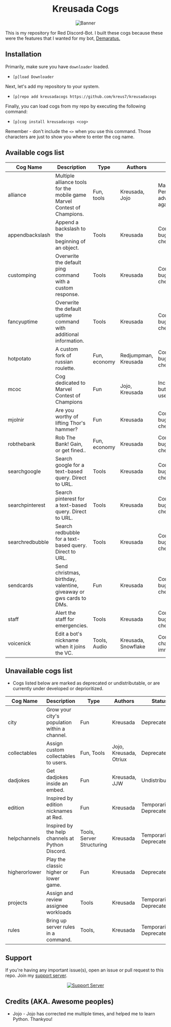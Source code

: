 <h1 align="center">Kreusada Cogs</h1>

<p align="center">
  <img src="https://media.discordapp.net/attachments/769165401879478302/787806081727987742/kreusadatwitter2.png?width=1440&height=480" alt="Banner">
</p>

This is my repository for Red Discord-Bot. I built these cogs because these were the features that I wanted for my bot, [Demaratus.](https://discord.com/oauth2/authorize?client_id=766580519000473640&scope=bot&permissions=8)

## Installation
Primarily, make sure you have `downloader` loaded. 

- `[p]load Downloader`

Next, let's add my repository to your system.

- `[p]repo add kreusadacogs https://github.com/kreus7/kreusadacogs`

Finally, you can load cogs from my repo by executing the following command:

- `[p]cog install kreusadacogs <cog>`

Remember - don't include the `<>` when you use this command. Those characters are just to show you where to enter the cog name.


## Available cogs list

| Cog Name        | Description                                                              | Type         | Authors              | Status                                   |
|-----------------|--------------------------------------------------------------------------|--------------|----------------------|------------------------------------------|
| alliance        | Multiple alliance tools for the mobile game Marvel Contest of Champions. | Fun, tools   | Kreusada, Jojo       | Maintenance Pending, advised against use |
| appendbackslash | Append a backslash to the beginning of an object.                        | Tools        | Kreusada             | Complete, bug-checked                    |
| customping      | Overwrite the default ping command with a custom response.               | Tools        | Kreusada             | Complete, bug-checked                    |
| fancyuptime     | Overwrite the default uptime command with additional information.        | Tools        | Kreusada             | Complete, bug-checked                    |
| hotpotato       | A custom fork of russian roulette.                                       | Fun, economy | Redjumpman, Kreusada | Complete, bug-checked                    |
| mcoc            | Cog dedicated to Marvel Contest of Champions                             | Fun          | Jojo, Kreusada       | Incomplete, but ready for use            |
| mjolnir         | Are you worthy of lifting Thor's hammer?                                 | Fun          | Kreusada             | Complete, bug-checked                    |
| robthebank      | Rob The Bank! Gain, or get fined..                                       | Fun, economy | Kreusada             | Complete, bug-checked                    |
| searchgoogle    | Search google for a text-based query. Direct to URL.                     | Tools        | Kreusada             | Complete, bug-checked                    |
| searchpinterest | Search pinterest for a text-based query. Direct to URL.                  | Tools        | Kreusada             | Complete, bug-checked                    |
| searchredbubble | Search redbubble for a text-based query. Direct to URL.                  | Tools        | Kreusada             | Complete, bug-checked                    |
| sendcards       | Send christmas, birthday, valentine, giveaway or gws cards to DMs.       | Fun          | Kreusada             | Complete, bug-checked                    |
| staff           | Alert the staff for emergencies.                                         | Tools        | Kreusada             | Complete, bug-checked                    |
| voicenick       | Edit a bot's nickname when it joins the VC.                              | Tools, Audio | Kreusada, Snowflake  | Complete, UI changes imminent            |

## Unavailable cogs list
- Cogs listed below are marked as deprecated or undistributable, or are currently under developed or deprioritized.

| Cog Name      | Description                                      | Type                      | Authors                | Status                 |
|---------------|--------------------------------------------------|---------------------------|------------------------|------------------------|
| city          | Grow your city's population within a channel.    | Fun                       | Kreusada               | Deprecated             |
| collectables  | Assign custom collectables to users.             | Fun, Tools                | Jojo, Kreusada, Otriux | Deprecated             |
| dadjokes      | Get dadjokes inside an embed.                    | Fun                       | Kreusada, JJW          | Undistributable        |
| edition       | Inspired by edition nicknames at Red.            | Fun                       | Kreusada               | Temporarily Deprecated |
| helpchannels  | Inspired by the help channels at Python Discord. | Tools, Server Structuring | Kreusada               | Temporarily Deprecated |
| higherorlower | Play the classic higher or lower game.           | Fun                       | Kreusada               | Deprecated             |
| projects      | Assign and review assignee workloads             | Tools                     | Kreusada               | Temporarily Deprecated |
| rules         | Bring up server rules in a command.              | Tools,                    | Kreusada               | Temporarily Deprecated |

## Support

If you're having any important issue(s), open an issue or pull request to this repo.
Join my [support server](https://discord.gg/JmCFyq7).
<p align="center">
  <a href="https://discord.gg/JmCFyq7">
    <img src="https://discord.com/api/guilds/744572173137477692/widget.png?style=banner4" alt="Support Server">
  </a>
</p>

## Credits (AKA. Awesome peoples)

* Jojo - Jojo has corrected me multiple times, and helped me to learn Python. Thankyou!
